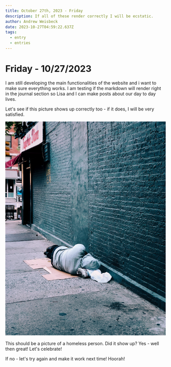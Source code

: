 ```yaml
---
title: October 27th, 2023 - Friday
description: If all of these render correctly I will be ecstatic.
author: Andrew Weisbeck
date: 2023-10-27T04:59:22.637Z
tags:
  - entry
  - entries
---
```


# Friday - 10/27/2023

I am still developing the main functionalities of the website and i want to make sure everything works. I am testing if the markdown will render right in the journal section so Lisa and I can make posts about our day to day lives. 

Let's see if this picture shows up correctly too - if it does, I will be very satisfied.

![Homeless people](/src/static/img/homelessone.jpg)

This should be a picture of a homeless person. Did it show up? Yes - well then great! Let's celebrate!

If no - let's try again and make it work next time! Hoorah!